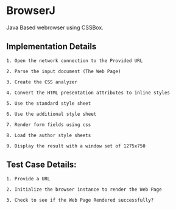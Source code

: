 # BrowserJ
Java Based webrowser using CSSBox.

	
## Implementation Details
  
    
    1. Open the network connection to the Provided URL 
    
    2. Parse the input document (The Web Page)
    
    3. Create the CSS analyzer
    
    4. Convert the HTML presentation attributes to inline styles
    
    5. Use the standard style sheet
    
    6. Use the additional style sheet
    
    7. Render form fields using css
    
    8. Load the author style sheets
    
    9. Display the result with a window set of 1275x750
    

## Test Case Details:

	1. Provide a URL
	
	2. Initialize the browser instance to render the Web Page
	
	3. Check to see if the Web Page Rendered successfully?

